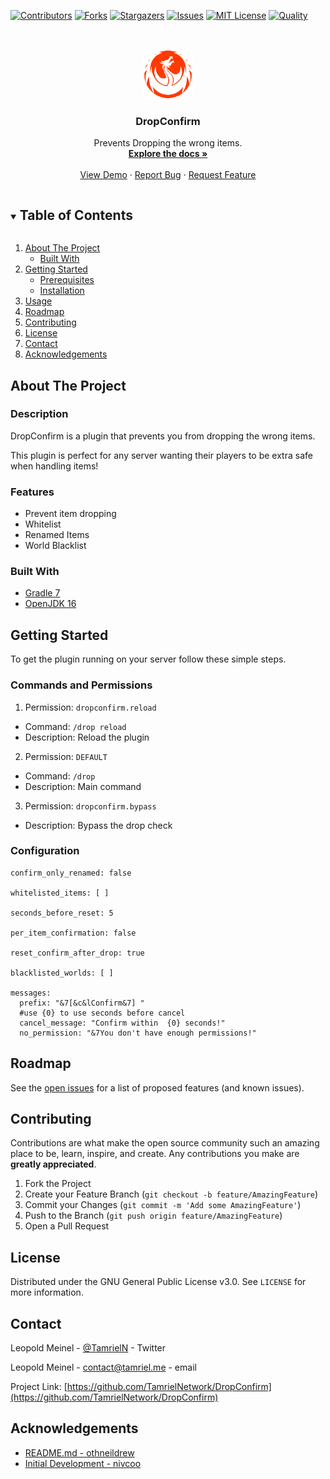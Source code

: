 <!-- PROJECT SHIELDS -->
[![Contributors][contributors-shield]][contributors-url]
[![Forks][forks-shield]][forks-url]
[![Stargazers][stars-shield]][stars-url]
[![Issues][issues-shield]][issues-url]
[![MIT License][license-shield]][license-url]
[![Quality][quality-shield]][quality-url]

<!-- PROJECT LOGO -->
<br />
<p align="center">
  <a href="https://github.com/TamrielNetwork/DropConfirm">
    <img src="images/logo.png" alt="Logo" width="80" height="80">
  </a>

<h3 align="center">DropConfirm</h3>

  <p align="center">
    Prevents Dropping the wrong items.
    <br />
    <a href="https://github.com/TamrielNetwork/DropConfirm"><strong>Explore the docs »</strong></a>
    <br />
    <br />
    <a href="https://github.com/TamrielNetwork/DropConfirm">View Demo</a>
    ·
    <a href="https://github.com/TamrielNetwork/DropConfirm/issues">Report Bug</a>
    ·
    <a href="https://github.com/TamrielNetwork/DropConfirm/issues">Request Feature</a>
  </p>

<!-- TABLE OF CONTENTS -->
<details open="open">
  <summary><h2 style="display: inline-block">Table of Contents</h2></summary>
  <ol>
    <li>
      <a href="#about-the-project">About The Project</a>
      <ul>
        <li><a href="#built-with">Built With</a></li>
      </ul>
    </li>
    <li>
      <a href="#getting-started">Getting Started</a>
      <ul>
        <li><a href="#prerequisites">Prerequisites</a></li>
        <li><a href="#installation">Installation</a></li>
      </ul>
    </li>
    <li><a href="#usage">Usage</a></li>
    <li><a href="#roadmap">Roadmap</a></li>
    <li><a href="#contributing">Contributing</a></li>
    <li><a href="#license">License</a></li>
    <li><a href="#contact">Contact</a></li>
    <li><a href="#acknowledgements">Acknowledgements</a></li>
  </ol>
</details>

<!-- ABOUT THE PROJECT -->

## About The Project

### Description

DropConfirm is a plugin that prevents you from dropping the wrong items.

This plugin is perfect for any server wanting their players to be extra safe when handling items!

### Features

* Prevent item dropping
* Whitelist
* Renamed Items
* World Blacklist

### Built With

* [Gradle 7](https://docs.gradle.org/7.2/release-notes.html)
* [OpenJDK 16](https://openjdk.java.net/projects/jdk/16/)

<!-- GETTING STARTED -->

## Getting Started

To get the plugin running on your server follow these simple steps.

### Commands and Permissions

1. Permission: `dropconfirm.reload`

* Command: `/drop reload`
* Description: Reload the plugin

2. Permission: `DEFAULT`

* Command: `/drop`
* Description: Main command

3. Permission: `dropconfirm.bypass`

* Description: Bypass the drop check

### Configuration

```
confirm_only_renamed: false

whitelisted_items: [ ]

seconds_before_reset: 5

per_item_confirmation: false

reset_confirm_after_drop: true

blacklisted_worlds: [ ]

messages:
  prefix: "&7[&c&lConfirm&7] "
  #use {0} to use seconds before cancel
  cancel_message: "Confirm within  {0} seconds!"
  no_permission: "&7You don't have enough permissions!"
```

<!-- ROADMAP -->

## Roadmap

See the [open issues](https://github.com/TamrielNetwork/DropConfirm/issues) for a list of proposed features (and known
issues).

<!-- CONTRIBUTING -->

## Contributing

Contributions are what make the open source community such an amazing place to be, learn, inspire, and create. Any
contributions you make are **greatly appreciated**.

1. Fork the Project
2. Create your Feature Branch (`git checkout -b feature/AmazingFeature`)
3. Commit your Changes (`git commit -m 'Add some AmazingFeature'`)
4. Push to the Branch (`git push origin feature/AmazingFeature`)
5. Open a Pull Request

<!-- LICENSE -->

## License

Distributed under the GNU General Public License v3.0. See `LICENSE` for more information.

<!-- CONTACT -->

## Contact

Leopold Meinel - [@TamrielN](https://twitter.com/TamrielN) - Twitter

Leopold Meinel - [contact@tamriel.me](mailto:contact@tamriel.me) - email

Project Link: [https://github.com/TamrielNetwork/DropConfirm](https://github.com/TamrielNetwork/DropConfirm)

<!-- ACKNOWLEDGEMENTS -->

## Acknowledgements

* [README.md - othneildrew](https://github.com/othneildrew/Best-README-Template)
* [Initial Development - nivcoo](https://github.com/nivcoo/DropConfirmation)

<!-- MARKDOWN LINKS & IMAGES -->

[contributors-shield]: https://img.shields.io/github/contributors-anon/TamrielNetwork/DropConfirm?style=for-the-badge

[contributors-url]: https://github.com/TamrielNetwork/DropConfirm/graphs/contributors

[forks-shield]: https://img.shields.io/github/forks/TamrielNetwork/DropConfirm?label=Forks&style=for-the-badge

[forks-url]: https://github.com/TamrielNetwork/DropConfirm/network/members

[stars-shield]: https://img.shields.io/github/stars/TamrielNetwork/DropConfirm?style=for-the-badge

[stars-url]: https://github.com/TamrielNetwork/DropConfirm/stargazers

[issues-shield]: https://img.shields.io/github/issues/TamrielNetwork/DropConfirm?style=for-the-badge

[issues-url]: https://github.com/TamrielNetwork/DropConfirm/issues

[license-shield]: https://img.shields.io/github/license/TamrielNetwork/DropConfirm?style=for-the-badge

[license-url]: https://github.com/TamrielNetwork/DropConfirm/blob/main/LICENSE

[quality-shield]: https://img.shields.io/scrutinizer/quality/g/TamrielNetwork/DropConfirm?label=quality&style=for-the-badge

[quality-url]: https://scrutinizer-ci.com/g/TamrielNetwork/DropConfirm/reports/
